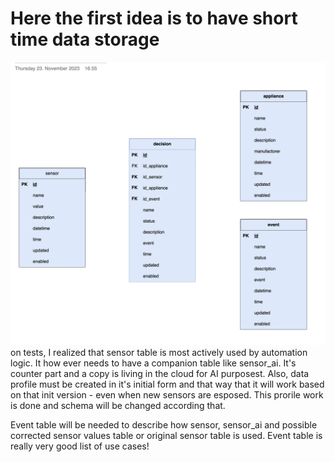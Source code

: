 # Here the first idea is to have short time data storage

![alt text](image.png)
on tests, I realized that sensor table is most actively used by automation logic. It how ever needs to have a companion table like sensor_ai. It's counter part and a copy is living in the cloud for AI purposest. 
Also, data profile must be created in it's initial form and that way that it will work based on that init version - even when new sensors are esposed.
This prorile work is done and schema will be changed according that. 

Event table will be needed to describe how sensor, sensor_ai and possible corrected sensor values table or original sensor table is used. Event table is really very good list of use cases!
